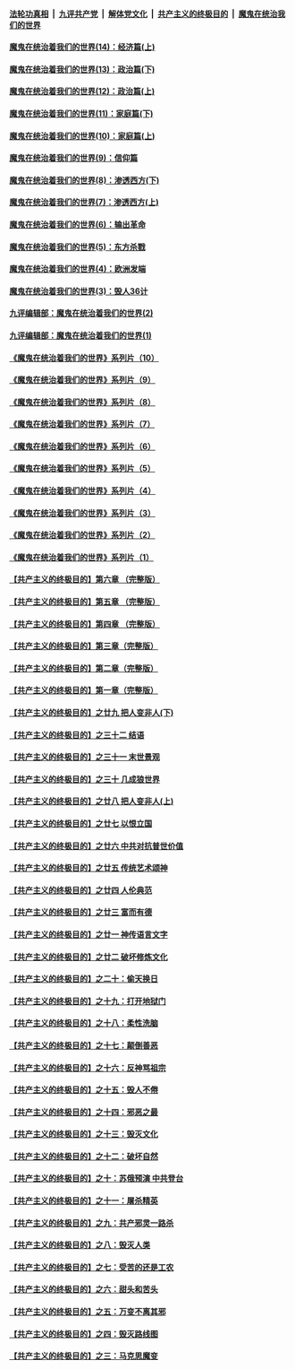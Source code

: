 

####  [法轮功真相](../../../../basic/blob/master/README.md?t=10051531) &nbsp;|&nbsp; [九评共产党](../../../../9ping.md/blob/master/README.md?t=10051531) &nbsp;|&nbsp; [解体党文化](../../../../jtdwh.md/blob/master/README.md?t=10051531)  &nbsp;|&nbsp; [共产主义的终极目的](../../../../gczydzjmd.md/blob/master/README.md?t=10051531) &nbsp;|&nbsp; [魔鬼在统治我们的世界](../../../../mgztzwmdsj.md/blob/master/README.md?t=10051531) 

#### [魔鬼在统治着我们的世界(14)：经济篇(上)](../pages/nsc422/n10457370.md?t=10051531) 

#### [魔鬼在统治着我们的世界(13)：政治篇(下)](../pages/nsc422/n10448270.md?t=10051531) 

#### [魔鬼在统治着我们的世界(12)：政治篇(上)](../pages/nsc422/n10444576.md?t=10051531) 

#### [魔鬼在统治着我们的世界(11)：家庭篇(下)](../pages/nsc422/n10440961.md?t=10051531) 

#### [魔鬼在统治着我们的世界(10)：家庭篇(上)](../pages/nsc422/n10435448.md?t=10051531) 

#### [魔鬼在统治着我们的世界(9)：信仰篇](../pages/nsc422/n10432159.md?t=10051531) 

#### [魔鬼在统治着我们的世界(8)：渗透西方(下)](../pages/nsc422/n10429603.md?t=10051531) 

#### [魔鬼在统治着我们的世界(7)：渗透西方(上)](../pages/nsc422/n10426013.md?t=10051531) 

#### [魔鬼在统治着我们的世界(6)：输出革命](../pages/nsc422/n10421536.md?t=10051531) 

#### [魔鬼在统治着我们的世界(5)：东方杀戮](../pages/nsc422/n10417707.md?t=10051531) 

#### [魔鬼在统治着我们的世界(4)：欧洲发端](../pages/nsc422/n10414890.md?t=10051531) 

#### [魔鬼在统治着我们的世界(3)：毁人36计](../pages/nsc422/n10411583.md?t=10051531) 

#### [九评编辑部：魔鬼在统治着我们的世界(2)](../pages/nsc422/n10410036.md?t=10051531) 

#### [九评编辑部：魔鬼在统治着我们的世界(1)](../pages/nsc422/n10406825.md?t=10051531) 

#### [《魔鬼在统治着我们的世界》系列片（10）](../pages/nsc422/n12292670.md?t=10051531) 

#### [《魔鬼在统治着我们的世界》系列片（9）](../pages/nsc422/n12290859.md?t=10051531) 

#### [《魔鬼在统治着我们的世界》系列片（8）](../pages/nsc422/n12287445.md?t=10051531) 

#### [《魔鬼在统治着我们的世界》系列片（7）](../pages/nsc422/n12283425.md?t=10051531) 

#### [《魔鬼在统治着我们的世界》系列片（6）](../pages/nsc422/n12282314.md?t=10051531) 

#### [《魔鬼在统治着我们的世界》系列片（5）](../pages/nsc422/n12281419.md?t=10051531) 

#### [《魔鬼在统治着我们的世界》系列片（4）](../pages/nsc422/n12274024.md?t=10051531) 

#### [《魔鬼在统治着我们的世界》系列片（3）](../pages/nsc422/n12271322.md?t=10051531) 

#### [《魔鬼在统治着我们的世界》系列片（2）](../pages/nsc422/n12269049.md?t=10051531) 

#### [《魔鬼在统治着我们的世界》系列片（1）](../pages/nsc422/n12267575.md?t=10051531) 

#### [【共产主义的终极目的】第六章 （完整版）](../pages/nsc422/n11428913.md?t=10051531) 

#### [【共产主义的终极目的】第五章 （完整版）](../pages/nsc422/n11428912.md?t=10051531) 

#### [【共产主义的终极目的】第四章 （完整版）](../pages/nsc422/n11428907.md?t=10051531) 

#### [【共产主义的终极目的】第三章（完整版）](../pages/nsc422/n11428848.md?t=10051531) 

#### [【共产主义的终极目的】第二章（完整版）](../pages/nsc422/n11428831.md?t=10051531) 

#### [【共产主义的终极目的】第一章（完整版）](../pages/nsc422/n11417651.md?t=10051531) 

#### [【共产主义的终极目的】之廿九 把人变非人(下)](../pages/nsc422/n11344140.md?t=10051531) 

#### [【共产主义的终极目的】之三十二 结语](../pages/nsc422/n11360535.md?t=10051531) 

#### [【共产主义的终极目的】之三十一 末世景观](../pages/nsc422/n11351129.md?t=10051531) 

#### [【共产主义的终极目的】之三十 几成狼世界](../pages/nsc422/n11348280.md?t=10051531) 

#### [【共产主义的终极目的】之廿八 把人变非人(上)](../pages/nsc422/n11340492.md?t=10051531) 

#### [【共产主义的终极目的】之廿七 以恨立国](../pages/nsc422/n11336944.md?t=10051531) 

#### [【共产主义的终极目的】之廿六 中共对抗普世价值](../pages/nsc422/n11324785.md?t=10051531) 

#### [【共产主义的终极目的】之廿五 传统艺术颂神](../pages/nsc422/n11296396.md?t=10051531) 

#### [【共产主义的终极目的】之廿四 人伦典范](../pages/nsc422/n11296397.md?t=10051531) 

#### [【共产主义的终极目的】之廿三 富而有德](../pages/nsc422/n11283598.md?t=10051531) 

#### [【共产主义的终极目的】之廿一 神传语言文字](../pages/nsc422/n11263265.md?t=10051531) 

#### [【共产主义的终极目的】之廿二 破坏修炼文化](../pages/nsc422/n11245728.md?t=10051531) 

#### [【共产主义的终极目的】之二十：偷天换日](../pages/nsc422/n11238846.md?t=10051531) 

#### [【共产主义的终极目的】之十九：打开地狱门](../pages/nsc422/n11206376.md?t=10051531) 

#### [【共产主义的终极目的】之十八：柔性洗脑](../pages/nsc422/n11199994.md?t=10051531) 

#### [【共产主义的终极目的】之十七：颠倒善恶](../pages/nsc422/n11179782.md?t=10051531) 

#### [【共产主义的终极目的】之十六：反神骂祖宗](../pages/nsc422/n11166798.md?t=10051531) 

#### [【共产主义的终极目的】之十五：毁人不倦](../pages/nsc422/n11166792.md?t=10051531) 

#### [【共产主义的终极目的】之十四：邪恶之最](../pages/nsc422/n11150249.md?t=10051531) 

#### [【共产主义的终极目的】之十三：毁灭文化](../pages/nsc422/n11135227.md?t=10051531) 

#### [【共产主义的终极目的】之十二：破坏自然](../pages/nsc422/n11135214.md?t=10051531) 

#### [【共产主义的终极目的】之十：苏俄预演 中共登台](../pages/nsc422/n11118424.md?t=10051531) 

#### [【共产主义的终极目的】之十一：屠杀精英](../pages/nsc422/n11118442.md?t=10051531) 

#### [【共产主义的终极目的】之九：共产邪灵一路杀](../pages/nsc422/n11114139.md?t=10051531) 

#### [【共产主义的终极目的】之八：毁灭人类](../pages/nsc422/n11108503.md?t=10051531) 

#### [【共产主义的终极目的】之七：受苦的还是工农](../pages/nsc422/n11101809.md?t=10051531) 

#### [【共产主义的终极目的】之六：甜头和苦头](../pages/nsc422/n11096971.md?t=10051531) 

#### [【共产主义的终极目的】之五：万变不离其邪](../pages/nsc422/n11091285.md?t=10051531) 

#### [【共产主义的终极目的】之四：毁灭路线图](../pages/nsc422/n11086284.md?t=10051531) 

#### [【共产主义的终极目的】之三：马克思魔变](../pages/nsc422/n11061941.md?t=10051531) 

